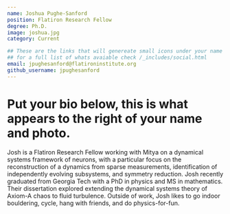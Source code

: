 ```yaml
---
name: Joshua Pughe-Sanford
position: Flatiron Research Fellow
degree: Ph.D.
image: joshua.jpg
category: Current

## These are the links that will genereate small icons under your name
## for a full list of whats avaiable check /_includes/social.html
email: jpughesanford@flatironinstitute.org
github_username: jpughesanford
---
```

# Put your bio below, this is what appears to the right of your name and photo.
Josh is a Flatiron Research Fellow working with Mitya on a dynamical systems framework of neurons, with a particular focus on the reconstruction of a dynamics from sparse measurements, identification of independently evolving subsystems, and symmetry reduction. Josh recently graduated from Georgia Tech with a PhD in physics and MS in mathematics. Their dissertation explored extending the dynamical systems theory of Axiom-A chaos to fluid turbulence. Outside of work, Josh likes to go indoor bouldering, cycle, hang with friends, and do physics-for-fun. 

